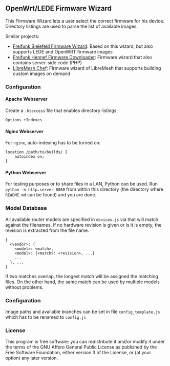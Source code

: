 OpenWrt/LEDE Firmware Wizard
---

This Firmware Wizard lets a user select the correct firmware for his device. Directory listings are used to parse the list of available images.

Similar projects:
- [Freifunk Bielefeld Firmware Wizard](https://github.com/freifunk-bielefeld/firmware-wizard/): Based on this wizard, but also supports LEDE and OpenWRT firmware images
- [Freifunk Hennef Firmware Downloader](https://github.com/Freifunk-Hennef/ffhef-fw-dl): Firmware wizard that also contains server-side code (PHP)
- [LibreMesh Chef](https://chef.libremesh.org/): Firmware wizard of LibreMesh that supports building custom images on demand

### Configuration

#### Apache Webserver
Create a `.htaccess` file that enables directory listings:
```
Options +Indexes
```

#### Nginx Webserver
For `nginx`, auto-indexing has to be turned on:
```
location /path/to/builds/ {
    autoindex on;
}
```

#### Python Webserver
For testing purposes or to share files in a LAN, Python can be used. Run `python -m http.server 8080` from within this directory (the directory where `README.md` can be found) and you are done.

### Model Database
All available router models are specified in `devices.js` via that will match against the filenames.
If no hardware revision is given or is it is empty, the revision is extracted from the file name.

```
{
  <vendor>: {
    <model>: <match>,
    <model>: {<match>: <revision>, ...}
    ...
  }, ...
}
```

If two matches overlap, the longest match will be assigned the matching files. On the other hand, the same match can be used by multiple models without problems.

### Configuration
Image paths and available branches can be set in file `config_template.js` which has to be renamed to `config.js`

### License
This program is free software: you can redistribute it and/or modify
it under the terms of the GNU Affero General Public License as published by
the Free Software Foundation, either version 3 of the License, or
(at your option) any later version.
